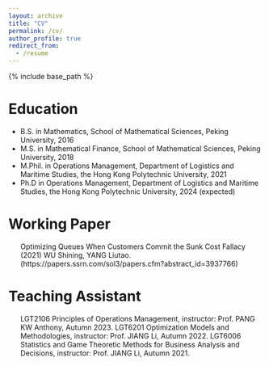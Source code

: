 ```yaml
---
layout: archive
title: "CV"
permalink: /cv/
author_profile: true
redirect_from:
  - /resume
---
```


{% include base_path %}

Education
======
* B.S. in Mathematics, School of Mathematical Sciences, Peking University, 2016
* M.S. in Mathematical Finance, School of Mathematical Sciences, Peking University, 2018
* M.Phil. in Operations Management, Department of Logistics and Maritime Studies, the Hong Kong Polytechnic University, 2021
* Ph.D in Operations Management, Department of Logistics and Maritime Studies, the Hong Kong Polytechnic University, 2024 (expected)

Working Paper
======
  <ul> Optimizing Queues When Customers Commit the Sunk Cost Fallacy (2021) 
    WU Shining, YANG Liutao.
  (https://papers.ssrn.com/sol3/papers.cfm?abstract_id=3937766)</ul>
  
Teaching Assistant
======
  <ul>
    LGT2106 Principles of Operations Management, instructor: Prof. PANG KW Anthony, Autumn 2023.    
    LGT6201 Optimization Models and Methodologies, instructor: Prof. JIANG Li, Autumn 2022.    
    LGT6006 Statistics and Game Theoretic Methods for Business Analysis and Decisions, instructor: Prof. JIANG Li, Autumn 2021. 
  </ul>
  

